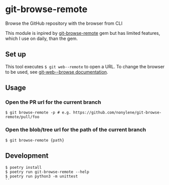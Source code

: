 # git-browse-remote

Browse the GitHub repository with the browser from CLI

This module is inpired by [git-browse-remote](https://github.com/motemen/git-browse-remote) gem but has limited features, which I use on daily, than the gem.

## Set up

This tool executes `$ git web--remote` to open a URL. To change the browser to be used, see [git-web--browse documentation](https://git-scm.com/docs/git-web--browse).

## Usage

### Open the PR url for the current branch

```
$ git browse-remote -p # e.g. https://github.com/nonylene/git-browse-remote/pull/foo
```


### Open the blob/tree url for the path of the current branch

```
$ git browse-remote {path}
```


## Development

```
$ poetry install
$ poetry run git-browse-remote --help
$ poetry run python3 -m unittest
``
